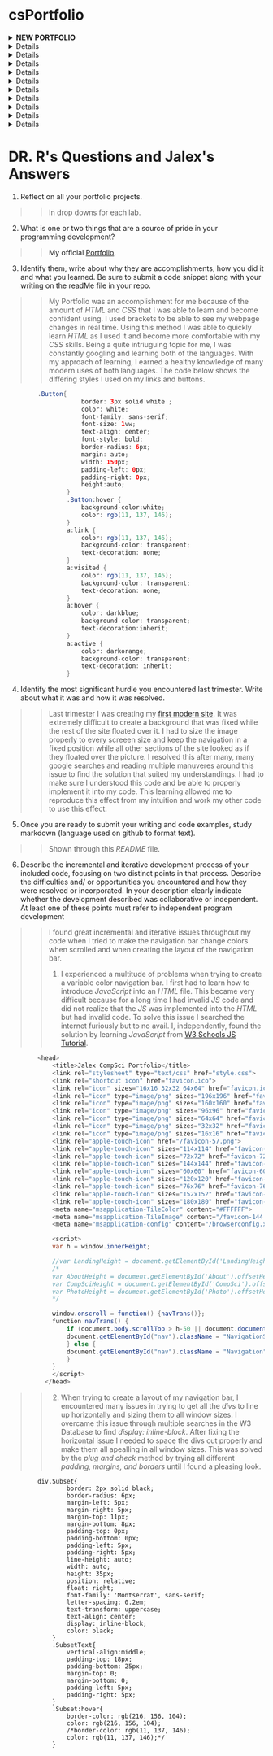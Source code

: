 # csPortfolio
  <details><summary><strong>NEW PORTFOLIO</strong></summary>
    <p>
      <a href="https://alexejosh.github.io/compsciportfolio/">Link<a>
    
  >This was an extremely interesting project to work on. I enjoyed this topic and learning HTML and CSS.
    </p>
  </details>
  <details><summary><strong>First Web Page</strong></summary>
    <p>
      <a href="https://alexejosh.github.io/portfolio/firstPage/">Link<a>
    
  >This project was a learning experience for me and an introdution to webpage creation. This allowed me to experiment in many ways and say I created my first webpage.
    </p>
  </details>
  <details><summary><strong>Lightning</strong></summary>
    <p>
     <a href="https://alexejosh.github.io/lightning/">Link<a>
       
   >Lightning allowed me to learn more about positioning, randomWalk, and creating an animation in processing.
    </p>
  </details>
  <details><summary><strong>Dice</strong></summary>
    <p>
     <a href="https://alexejosh.github.io/dice/">Link<a>
           
   >Dice taught me OOP (Object Oriented Programming) techniques and creating an appealing interface.
    </p>
  </details>
  <details><summary><strong>Chemotaxis</strong></summary>
    <p>
      <a href="https://alexejosh.github.io/chemotaxis/">Link<a>
            
   >Chemotaxis showed me the immense uses of positioning and randomWalk, and its purpose in the making of many games.
    </p>
  </details>
  <details><summary><strong>StarField</strong></summary>
    <p>
      <a href="https://alexejosh.github.io/starfield/">Link<a>
            
   >StarField was an expierence. This project was a place for me to use many of the techniques I have learned over the tri and experiment with them all in my own way. StarField also taught me more about interfaces and inheritance.
    </p>
  </details>
<details><summary><strong>Text App</strong></summary>
    <p>
      <a href="https://alexejosh.github.io/textapp/">Link<a>
            
   >Text App was a project in which we used arrays and regex to find number of words, sentences, grade level, and flesch score.
    </p>
  </details>
  <details><summary><strong>New Year Card</strong></summary>
    <p>
      <a href="https://alexejosh.github.io/NewYearcard/">Link<a>
            
   >The New Year Card was a opportunity to show off my coding abilities to help bring some joy to the school.
    </p>
  </details>
  <details><summary><strong>College Presentation</strong></summary>
    <p>
      <a href="https://alexejosh.github.io/collegePresi/file.html">Link<a>
            
   >College Presentation was a project I completed to learn more about the computer science field at the *University of Michigan Ann Arbor*.
    </p>
  </details>
  <details><summary><strong>Dakota County Crime</strong></summary>
    <p>
      <a href="https://github.com/Alexejosh/DKCTYCrime/tree/gh-pages">Link<a>
            
   >DKCTY Crime a program completed using an svg file to show density of crime on a map using numerous maps and data comparators.
    </p>
  </details>
  <details><summary><strong>Marvel Face Mask</strong></summary>
    <p>
      <a href="https://github.com/Alexejosh/faceMasks/tree/gh-pages">Link<a>
            
   >Face Masks a program completed using OpenCV facial recognition library and data structures.
    </p>
  </details>

# DR. R's Questions and Jalex's Answers


1. Reflect on all your portfolio projects.  
>>In drop downs for each lab.

2. What is one or two things that are a source of pride in your programming development?  
>>My official [Portfolio](https://alexejosh.github.io/compsciportfolio/).
3. Identify them, write about why they are accomplishments, how you did it and what you learned.  Be sure to submit a code snippet along with your writing on the readMe file in your repo.
>>My Portfolio was an accomplishment for me because of the amount of *HTML* and *CSS* that I was able to learn and become confident using. I used brackets to be able to see my webpage changes in real time. Using this method I was able to quickly learn *HTML* as I used it and become more comfortable with my *CSS* skills. Being a quite intriuguing topic for me, I was  constantly googling and learning both of the languages. With my approach of learning, I earned a healthy knowledge of many modern uses of both languages. 
The code below shows the differing styles I used on my links and buttons.

```Java
        .Button{
                    border: 3px solid white ;
                    color: white;
                    font-family: sans-serif;
                    font-size: 1vw;
                    text-align: center;
                    font-style: bold;
                    border-radius: 6px;
                    margin: auto;
                    width: 150px;
                    padding-left: 0px;
                    padding-right: 0px;
                    height:auto;
                }
                .Button:hover {
                    background-color:white;
                    color: rgb(11, 137, 146);
                }
                a:link {
                    color: rgb(11, 137, 146); 
                    background-color: transparent; 
                    text-decoration: none;
                }
                a:visited {
                    color: rgb(11, 137, 146);
                    background-color: transparent;
                    text-decoration: none;
                }
                a:hover {
                    color: darkblue;
                    background-color: transparent;
                    text-decoration:inherit;
                }
                a:active {
                    color: darkorange;
                    background-color: transparent;
                    text-decoration: inherit;
                }
```
4. Identify the most significant hurdle you encountered last trimester.  Write about what it was and how it was resolved.
>>Last trimester I was creating my [first modern site](https://alexejosh.github.io/portfolio/firstPage/). It was extremely difficult to create a background that was fixed while the rest of the site floated over it. I had to size the image properly to every screeen size and keep the navigation in a fixed position while all other sections of the site looked as if they floated over the picture. I resolved this after many, many google searches and reading multiple manuveres around this issue to find the solution that suited my understandings. I had to make sure I understood this code and be able to properly implement it into my code. This learning allowed me to reproduce this effect from my intuition and work my other code to use this effect. 
5. Once you are ready to submit your writing and code examples, study markdown (language used on github to format text).
>>Shown through this *README* file.
6. Describe the incremental and iterative development process of your included code, focusing on two distinct points in that process. Describe the difficulties and/ or opportunities you encountered and how they were resolved or incorporated. In your description clearly indicate whether the development described was collaborative or independent. At least one of these points must refer to independent program development
>>I found great incremental and iterative issues throughout my code when I tried to make the navigation bar change colors when scrolled and when creating the layout of the navigation bar. 
>>1. I experienced a multitude of problems when trying to create a variable color navigation bar. I first had to learn how to introduce *JavaScript* into an *HTML* file. This became very difficult because for a long time I had invalid *JS* code and did not realize that the *JS* was implemented into the *HTML* but had invalid code. To solve this issue I searched the internet furiously but to no avail. I, independently, found the solution by learning *JavaScript* from [W3 Schools JS Tutorial](https://www.w3schools.com/js/default.asp). 
```Java
		<head>
		    <title>Jalex CompSci Portfolio</title>
		    <link rel="stylesheet" type="text/css" href="style.css">
		    <link rel="shortcut icon" href="favicon.ico">
			<link rel="icon" sizes="16x16 32x32 64x64" href="favicon.ico">
			<link rel="icon" type="image/png" sizes="196x196" href="favicon-192.png">
			<link rel="icon" type="image/png" sizes="160x160" href="favicon-160.png">
			<link rel="icon" type="image/png" sizes="96x96" href="favicon-96.png">
			<link rel="icon" type="image/png" sizes="64x64" href="favicon-64.png">
			<link rel="icon" type="image/png" sizes="32x32" href="favicon-32.png">
			<link rel="icon" type="image/png" sizes="16x16" href="favicon-16.png">
			<link rel="apple-touch-icon" href="/favicon-57.png">
			<link rel="apple-touch-icon" sizes="114x114" href="favicon-114.png">
			<link rel="apple-touch-icon" sizes="72x72" href="favicon-72.png">
			<link rel="apple-touch-icon" sizes="144x144" href="favicon-144.png">
			<link rel="apple-touch-icon" sizes="60x60" href="favicon-60.png">
			<link rel="apple-touch-icon" sizes="120x120" href="favicon-120.png">
			<link rel="apple-touch-icon" sizes="76x76" href="favicon-76.png">
			<link rel="apple-touch-icon" sizes="152x152" href="favicon-152.png">
			<link rel="apple-touch-icon" sizes="180x180" href="favicon-180.png">
			<meta name="msapplication-TileColor" content="#FFFFFF">
			<meta name="msapplication-TileImage" content="/favicon-144.png">
			<meta name="msapplication-config" content="/browserconfig.xml">

		    <script>
			var h = window.innerHeight;

			//var LandingHeight = document.getElementById('LandingHeight').clientHeight;
			/*
			var AboutHeight = document.getElementById('About').offsetHeight;
			var CompSciHeight = document.getElementById('CompSci').offsetHeight;
			var PhotoHeight = document.getElementById('Photo').offsetHeight;
			*/

			window.onscroll = function() {navTrans()};
			function navTrans() {
			    if (document.body.scrollTop > h-50 || document.documentElement.scrollTop > h-50) {
				document.getElementById("nav").className = "NavigationScroll";
			    } else {
				document.getElementById("nav").className = "Navigation";
			    }
			}
		    </script>
		  </head>
```
>> 2. When trying to create a layout of my navigation bar, I encountered many issues in trying to get all the *divs* to line up horizontally and sizing them to all window sizes. I overcame this issue through multiple searches in the W3 Database to find *display: inline-block*. After fixing the horizontal issue I needed to space the divs out properly and make them all apealling in all window sizes. This was solved by the *plug and check* method by trying all different *padding, margins, and borders* until I found a pleasing look.
```
		div.Subset{
			    border: 2px solid black;
			    border-radius: 6px;
			    margin-left: 5px;
			    margin-right: 5px;
			    margin-top: 11px;
			    margin-bottom: 8px;
			    padding-top: 0px;
			    padding-bottom: 0px;
			    padding-left: 5px;
			    padding-right: 5px;
			    line-height: auto;
			    width: auto;
			    height: 35px;
			    position: relative;
			    float: right;
			    font-family: 'Montserrat', sans-serif;
			    letter-spacing: 0.2em;
			    text-transform: uppercase;
			    text-align: center;
			    display: inline-block; 
			    color: black;
			}
			.SubsetText{
			    vertical-align:middle;
			    padding-top: 18px;
			    padding-bottom: 25px;
			    margin-top: 0;
			    margin-bottom: 0;
			    padding-left: 5px;
			    padding-right: 5px;
			}
			.Subset:hover{
			    border-color: rgb(216, 156, 104);
			    color: rgb(216, 156, 104);
			    /*border-color: rgb(11, 137, 146);
			    color: rgb(11, 137, 146);*/
			}
```
